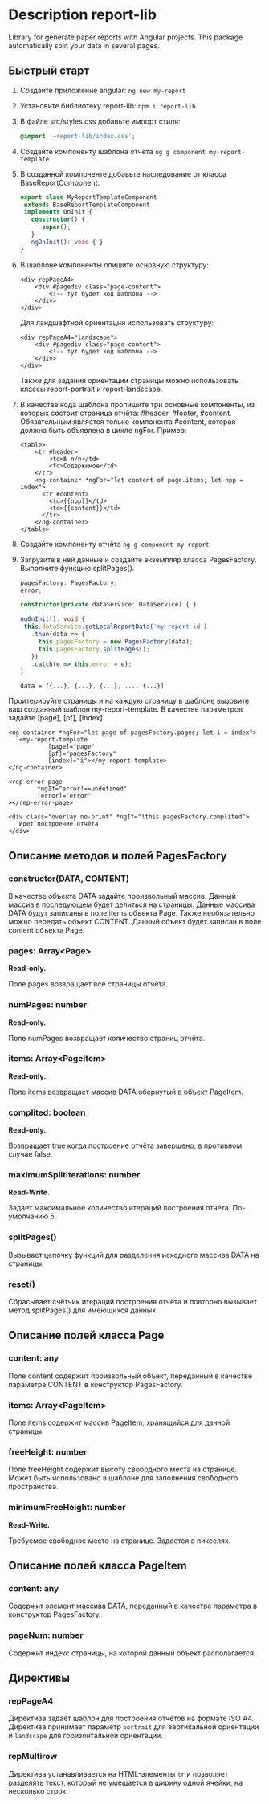 # Description report-lib

Library for generate paper reports with Angular projects. 
This package automatically split your data in several pages.

## Быстрый старт

1. Создайте приложение angular: `ng new my-report`
2. Установите библиотеку report-lib: `npm i report-lib`
3. В файле src/styles.css добавьте импорт стиля:
   ```css
   @import '~report-lib/index.css';
   ```
   
4. Создайте компоненту шаблона отчёта  `ng g component my-report-template`
5. В созданной компоненте добавьте наследование от класса BaseReportComponent.
   ```typescript
   export class MyReportTemplateComponent
    extends BaseReportTemplateComponent
    implements OnInit {
      constructor() {
         super();
      }
      ngOnInit(): void { }
   }
   ```
6. В шаблоне компоненты опишите основную структуру:
    ```angular2html
    <div repPageA4>
        <div #pagediv class="page-content">
            <!-- тут будет код шаблона -->
        </div>
    </div>
    ```
   
   Для ландшафтной ориентации использовать структуру:
    ```angular2html
    <div repPageA4="landscape">
        <div #pagediv class="page-content">
            <!-- тут будет код шаблона -->
        </div>
    </div>
    ```
   Также для задания ориентации страницы можно использовать классы 
   report-portrait и report-landscape.

7. В качестве кода шаблона пропишите три основные компоненты, из которых состоит страница отчёта: #header, #footer, #content.
Обязательным является только компонента #content, которая должна быть объявлена в цикле ngFor.
Пример:
    ```angular2html
    <table>
        <tr #header>
            <td>№ п/п</td>
            <td>Содержимое</td>
        </tr>
        <ng-container *ngFor="let content of page.items; let npp = index">
          <tr #content>
            <td>{{npp}}</td>
            <td>{{content}}</td>
          </tr>
        </ng-container>
    </table>
    ```

8. Создайте компоненту отчёта `ng g component my-report`
9. Загрузите в ней данные и создайте экземпляр класса PagesFactory.
Выполните функцию splitPages().
   ```typescript
   pagesFactory: PagesFactory;
   error;
   
   constructor(private dataService: DataService) { }
   
   ngOnInit(): void {
    this.dataService.getLocalReportData('my-report-id')
      .then(data => {
        this.pagesFactory = new PagesFactory(data);
        this.pagesFactory.splitPages();
      })
      .catch(e => this.error = e);
   }
   ```
   ```
   data = [{...}, {...}, {...}, ..., {...}]
   ```
Проитерируйте страницы и на каждую страницу в шаблоне вызовите ваш созданный шаблон my-report-template.
В качестве параметров задайте [page], [pf], [index]
   ```angular2html
   <ng-container *ngFor="let page of pagesFactory.pages; let i = index">
      <my-report-template
              [page]="page"
              [pf]="pagesFactory"
              [index]="i"></my-report-template>
   </ng-container>

   <rep-error-page
           *ngIf="error!==undefined"
           [error]="error"
   ></rep-error-page>

   <div class="overlay no-print" *ngIf="!this.pagesFactory.complited">
      Идет построение отчёта
   </div>
   ```

## Описание методов и полей PagesFactory
### constructor(DATA, CONTENT)

В качестве объекта DATA задайте произвольный массив. Данный массив в последующем будет делиться на страницы.
Данные массива DATA будут записаны в поле items объекта Page.
Также необязательно можно передать объект CONTENT. Данный объект будет записан в поле content объекта Page.

### pages: Array\<Page>
**Read-only.**

Поле pages возвращает все страницы отчёта. 

### numPages: number
**Read-only.**

Поле numPages возвращает количество страниц отчёта.

### items: Array\<PageItem>
**Read-only.**

Поле items возвращает массив DATA обернутый в объект PageItem.

### complited: boolean
**Read-only.**

Возвращает true когда построение отчёта завершено, в противном случае false.

### maximumSplitIterations: number
**Read-Write.**

Задает максимальное количество итераций построения отчёта. По-умолчанию 5.

### splitPages()
Вызывает цепочку функций для разделения исходного массива DATA на страницы.

### reset()
Сбрасывает счётчик итераций построения отчёта и повторно вызывает метод splitPages() для имеющихся данных.

## Описание полей класса Page
### content: any
Поле content содержит произвольный объект, переданный в качестве параметра CONTENT в конструктор PagesFactory.

### items: Array\<PageItem>
Поле items содержит массив PageItem, хранящийся для данной страницы

### freeHeight: number
Поле freeHeight содержит высоту свободного места на странице.
Может быть использовано в шаблоне для заполнения свободного пространства.

### minimumFreeHeight: number
**Read-Write.**

Требуемое свободное место на странице. Задается в пикселях.

## Описание полей класса PageItem
### content: any
Содержит элемент массива DATA, переданный в качестве параметра в конструктор PagesFactory.

### pageNum: number
Содержит индекс страницы, на которой данный объект располагается.

## Директивы

### repPageA4

Директива задаёт шаблон для построения отчётов на формате ISO А4. 
Директива принимает параметр `portrait` для вертикальной ориентации и 
`landscape` для горизонтальной ориентации.

### repMultirow

Директива устанавливается на HTML-элементы `tr` и позволяет разделять текст,
который не умещается в ширину одной ячейки, на несколько строк.
